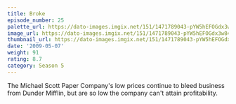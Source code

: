 ```yaml
---
title: Broke
episode_number: 25
palette_url: https://dato-images.imgix.net/151/1471789043-pYW5hEFOGdx3w848BZcZZTxzzPq.jpg?ixlib=rb-1.1.0&ch=DPR%2CWidth&auto=enhance&palette=json
image_url: https://dato-images.imgix.net/151/1471789043-pYW5hEFOGdx3w848BZcZZTxzzPq.jpg?ixlib=rb-1.1.0&ch=DPR%2CWidth&auto=compress%2Cformat&w=500
thumbnail_url: https://dato-images.imgix.net/151/1471789043-pYW5hEFOGdx3w848BZcZZTxzzPq.jpg?ixlib=rb-1.1.0&ch=DPR%2CWidth&auto=enhance&w=500&h=280&fit=crop&fm=jpg
date: '2009-05-07'
weight: 91
rating: 8.7
category: Season 5
---
```


The Michael Scott Paper Company's low prices continue to bleed business from Dunder Mifflin, but are so low the company can't attain profitability.